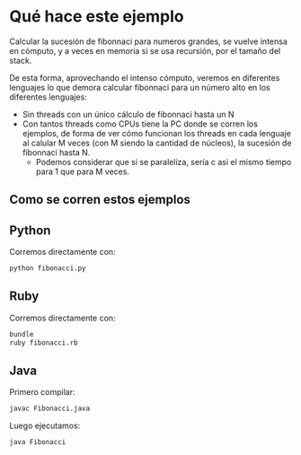 # Qué hace este ejemplo

Calcular la sucesión de fibonnaci para numeros grandes, se vuelve intensa en
cómputo, y a veces en memoria si se usa recursión, por el tamaño del stack.

De esta forma, aprovechando el intenso cómputo, veremos en diferentes lenguajes
lo que demora calcular fibonnaci para un número alto en los diferentes
lenguajes:

* Sin threads con un único cálculo de fibonnaci hasta un N
* Con tantos threads como CPUs tiene la PC donde se corren los ejemplos, de
  forma de ver cómo funcionan los threads en cada lenguaje al calular M veces
  (con M siendo la cantidad de núcleos), la sucesión de fibonnaci hasta N.
    * Podemos considerar que si se paraleliza, sería c asi el mismo tiempo para
      1 que para M veces.

## Como se corren estos ejemplos

## Python

Corremos directamente con:

```bash
python fibonacci.py
```

## Ruby

Corremos directamente con:

```bash
bundle
ruby fibonacci.rb
```

## Java

Primero compilar:

```bash
javac Fibonacci.java
```

Luego ejecutamos:

```bash
java Fibonacci
```

